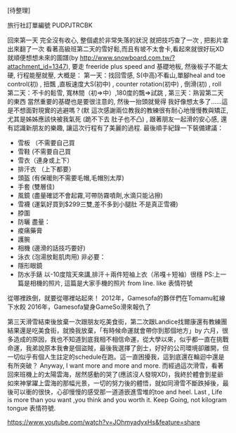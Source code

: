 [待整理]

旅行社訂單編號 PUDPJTRCBK

回來第一天 完全沒有收心, 整個處於非常失落的狀況
就把技巧查了一次 , 把影片拿出來翻了一次
看著高級班第二天的雪好鬆,而且有坡不太會卡,看起來就很好玩XD 就順便想想未來的圖譜(by http://www.snowboard.com.tw/?attachment_id=1347), 要走 freeride plus speed and 基礎地板, 
然後板子不能太硬, 行程能壓就壓, 大概是：
第一天：找回雪感, S(中高)不看山,單腳heal and toe control(初) , 扭飄 ,直板速度大S(初中) , counter rotation(初中) , 倒滑(初) , roll
第二天：不卡的鬆雪, 寬林間（初=>中）,180度的飄=>試跳 , 
第三天：熟習第二天的東西
當然重要的基礎也是要很注意的, 然後一抬頭就覺得 我好像想太多了......這是不想面對現實的逃避嗎？(默
這次感謝兩位教我的教練很有耐心地慢慢教與矯正, 尤其是姊姊應該快被我氣死 (跪不下去 肚子也不凸) , 跟著朋友一起滑的安心感, 還有認識新朋友的樂趣, 讓這次行程有了美麗的過程.
最後順手紀錄一下裝備建議：
- 雪板 （不需要自己買
- 雪鞋 (不需要自己買
- 雪衣（連身或上下）
- 排汗衣 （上下都要）
- 頭盔 (有保暖則不需要毛帽,毛帽別太厚)
- 手套 (雙層佳)
- 風鏡 (盡量確認不會起霧,可帶防霧噴劑,水滴只能沾擦)
- 雪襪 (運氣好買到$299三雙,差不多到小腿肚 不是真正雪襪)
- 脖圍
- 防曬
盡量：
- 痠痛藥膏
- 護腕
- 相機 (邊滑的話技巧要好)
- 泳衣 (泡湯放鬆肌肉用)
非必要：
- 隱形眼鏡
- 防水手錶
以-10度陰天來講,排汗＋兩件短袖上衣（吊嘎＋短袖）很穩
PS:上一篇是相機的照片, 這篇是大家手機的照片 from line. like 表情符號



從哪裡跌倒，就要從哪裡站起來！
2012年，Gamesofa的夥伴們在Tomamu紅線下水餃
2016年，Gamesofa變身GameSo滑來報仇了



第三天滑雪結束後放棄一次跟朋友吃美食街，第二次跟Landice找爾康還有教練團結果還是吃美食街，就換我放棄，「有時候命運就會帶你到那個地方」by 六月，很多造成的原因，我也不知道到底我相不相信命運，從大學以來，似乎都一直在挑戰命運，我弟說原本我㑹是個盜賊，最後我選擇了劍士，好好的公司環境卻離開，但一切似乎有個人生註定的schedule在跑。這一直困擾我，這到底還在輪迴中還是有所突破？ Anyway, I want more and more and more. 而經過這次滑雪，看著回來班機上的太陽雲海，居然感動的哭了(應該沒人發現XD)，我終於體會到星爺如來神掌躍上雲海的那幅光景，一切的努力後的體悟，就如同滑雪不斷跌掉後，最後可以衝的很快，心卻慢慢的感受那一道道嵌進雪堆的toe and heel.
Last , Life is more than you want ,you think and you worth it. 
Keep Going, not kilogram tongue 表情符號.



https://www.youtube.com/watch?v=JOhmyadyxHs&feature=share
